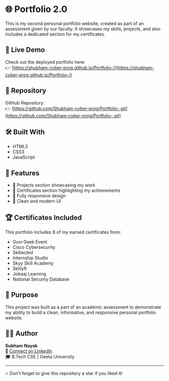 
# 🌐 Portfolio 2.0

This is my second personal portfolio website, created as part of an assessment given by our faculty. It showcases my skills, projects, and also includes a dedicated section for my certificates.

## 🔗 Live Demo

Check out the deployed portfolio here:  
👉 [https://shubham-cyber-prog.github.io/Portfolio-/](https://shubham-cyber-prog.github.io/Portfolio-/)

## 📁 Repository

GitHub Repository:  
👉 [https://github.com/Shubham-cyber-prog/Portfolio-.git](https://github.com/Shubham-cyber-prog/Portfolio-.git)

## 🛠️ Built With

- HTML5
- CSS3
- JavaScript

## 🧩 Features

- 💼 Projects section showcasing my work
- 📜 Certificates section highlighting my achievements
- 📱 Fully responsive design
- 🎨 Clean and modern UI

## 🏆 Certificates Included

This portfolio includes 8 of my earned certificates from:
- Guvi Geek Event
- Cisco Cybersecurity
- Skillected
- Internship Studio
- Skyy Skill Academy
- Skillyft
- Jobaaj Learning
- National Security Database

## 🎯 Purpose

This project was built as a part of an academic assessment to demonstrate my ability to build a clean, informative, and responsive personal portfolio website.

## 🙋‍♂️ Author

**Subham Nayak**  
📧 [Connect on LinkedIn](https://www.linkedin.com/in/subham-nayak/)  
🎓 B.Tech CSE | Geeta University

---

⭐️ Don't forget to give this repository a star if you liked it!
 
